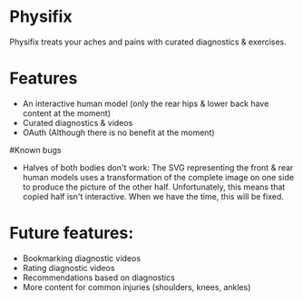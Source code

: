 # Physifix

Physifix treats your aches and pains with curated diagnostics & exercises. 

# Features

- An interactive human model (only the rear hips & lower back have content at the moment)
- Curated diagnostics & videos
- OAuth (Although there is no benefit at the moment)

#Known bugs

- Halves of both bodies don't work: The SVG representing the front & rear human models uses a transformation of the complete image on one side to produce the picture of the other half. Unfortunately, this means that copied half isn't interactive. When we have the time, this will be fixed.

# Future features:

- Bookmarking diagnostic videos
- Rating diagnostic videos
- Recommendations based on diagnostics
- More content for common injuries (shoulders, knees, ankles)
